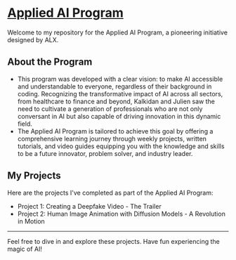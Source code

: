 # [Applied AI Program](https://www.alxappliedai.com/about/)

Welcome to my repository for the Applied AI Program, a pioneering initiative designed by ALX.

## About the Program

- This program was developed with a clear vision: to make AI accessible and understandable to everyone, regardless of their background in coding. Recognizing the transformative impact of AI across all sectors, from healthcare to finance and beyond, Kalkidan and Julien saw the need to cultivate a generation of professionals who are not only conversant in AI but also capable of driving innovation in this dynamic field.
- The Applied AI Program is tailored to achieve this goal by offering a comprehensive learning journey through weekly projects, written tutorials, and video guides equipping you with the knowledge and skills to be a future innovator, problem solver, and industry leader.

## My Projects

Here are the projects I've completed as part of the Applied AI Program:

- Project 1: Creating a Deepfake Video - The Trailer
- Project 2: Human Image Animation with Diffusion Models - A Revolution in Motion

---------
Feel free to dive in and explore these projects. Have fun experiencing the magic of AI!
